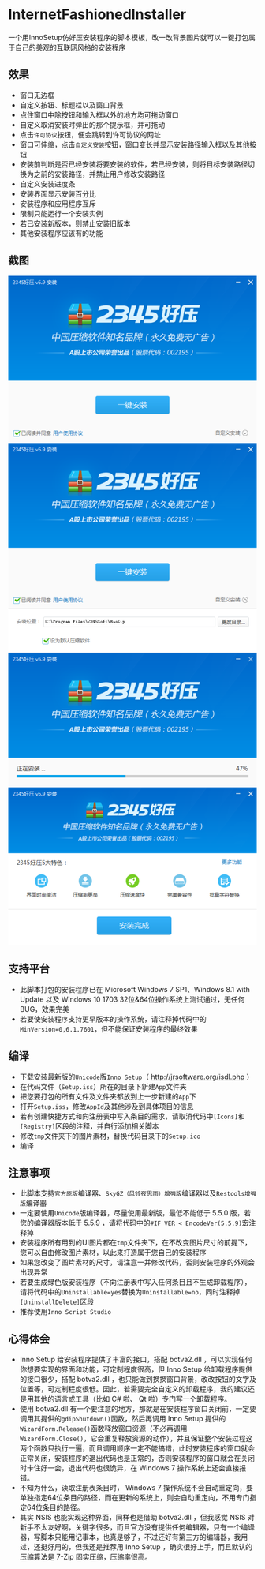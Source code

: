 # InternetFashionedInstaller
一个用InnoSetup仿好压安装程序的脚本模板，改一改背景图片就可以一键打包属于自己的美观的互联网风格的安装程序

## 效果
* 窗口无边框
* 自定义按钮、标题栏以及窗口背景
* 点住窗口中除按钮和输入框以外的地方均可拖动窗口
* 自定义取消安装时弹出的那个提示框，并可拖动
* 点击`许可协议`按钮，便会跳转到许可协议的网址
* 窗口可伸缩，点击`自定义安装`按钮，窗口变长并显示安装路径输入框以及其他按钮
* 安装前判断是否已经安装将要安装的软件，若已经安装，则将目标安装路径切换为之前的安装路径，并禁止用户修改安装路径
* 自定义安装进度条
* 安装界面显示安装百分比
* 安装程序和应用程序互斥
* 限制只能运行一个安装实例
* 若已安装新版本，则禁止安装旧版本
* 其他安装程序应该有的功能

## 截图
![01](/Snapshot/01.PNG)
![02](/Snapshot/02.PNG)
![03](/Snapshot/03.PNG)
![04](/Snapshot/04.PNG)

## 支持平台
* 此脚本打包的安装程序已在 Microsoft Windows 7 SP1、Windows 8.1 with Update 以及 Windows 10 1703 32位&64位操作系统上测试通过，无任何BUG，效果完美
* 若要使安装程序支持更早版本的操作系统，请注释掉代码中的`MinVersion=0,6.1.7601`，但不能保证安装程序的最终效果

## 编译
* 下载安装最新版的`Unicode`版`Inno Setup`（ http://jrsoftware.org/isdl.php ）
* 在代码文件（`Setup.iss`）所在的目录下新建`App`文件夹
* 把您要打包的所有文件及文件夹都放到上一步新建的`App`下
* 打开`Setup.iss`，修改`AppId`及其他涉及到具体项目的信息
* 若有创建快捷方式和向注册表中写入条目的需求，请取消代码中`[Icons]`和`[Registry]`区段的注释，并自行添加相关脚本
* 修改`tmp`文件夹下的图片素材，替换代码目录下的`Setup.ico`
* 编译

## 注意事项
* 此脚本支持`官方原版`编译器、`SkyGZ（风铃夜思雨）增强版`编译器以及`Restools增强版`编译器
* 一定要使用`Unicode`版编译器，尽量使用最新版，最低不能低于 5.5.0 版，若您的编译器版本低于 5.5.9 ，请将代码中的`#IF VER < EncodeVer(5,5,9)`宏注释掉
* 安装程序所有用到的UI图片都在`tmp`文件夹下，在不改变图片尺寸的前提下，您可以自由修改图片素材，以此来打造属于您自己的安装程序
* 如果您改变了图片素材的尺寸，请注意一并修改代码，否则安装程序的外观会出现异常
* 若要生成绿色版安装程序（不向注册表中写入任何条目且不生成卸载程序），请将代码中的`Uninstallable=yes`替换为`Uninstallable=no`，同时注释掉`[UninstallDelete]`区段
* 推荐使用`Inno Script Studio`

## 心得体会
* Inno Setup 给安装程序提供了丰富的接口，搭配 botva2.dll ，可以实现任何你想要实现的界面和功能，可定制程度很高，但 Inno Setup 给卸载程序提供的接口很少，搭配 botva2.dll ，也只能做到换换窗口背景，改改按钮的文字及位置等，可定制程度很低。因此，若需要完全自定义的卸载程序，我的建议还是用其他的语言或工具（比如 C# 啦、 Qt 啦）专门写一个卸载程序。
* 使用 botva2.dll 有一个要注意的地方，那就是在安装程序窗口关闭前，一定要调用其提供的`gdipShutdown()`函数，然后再调用 Inno Setup 提供的`WizardForm.Release()`函数释放窗口资源（不必再调用`WizardForm.Close()`，它会重复释放资源的动作），并且保证整个安装过程这两个函数只执行一遍，而且调用顺序一定不能搞错，此时安装程序的窗口就会正常关闭，安装程序的退出代码也是正常的，否则安装程序的窗口就会在关闭时卡住好一会，退出代码也很诡异，在 Windows 7 操作系统上还会直接报错。
* 不知为什么，读取注册表条目时， Windows 7 操作系统不会自动重定向，要单独指定64位条目的路径，而在更新的系统上，则会自动重定向，不用专门指定64位条目的路径。
* 其实 NSIS 也能实现这种界面，同样也是借助 botva2.dll ，但我感觉 NSIS 对新手不太友好啊，关键字很多，而且官方没有提供任何编辑器，只有一个编译器，写脚本只能用记事本，也真是够了，不过还好有第三方的编辑器，我用过，还挺好用的，但我还是推荐用 Inno Setup ，确实很好上手，而且默认的压缩算法是 7-Zip 固实压缩，压缩率很高。
